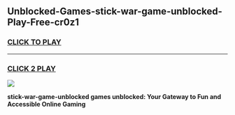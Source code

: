 
## Unblocked-Games-stick-war-game-unblocked-Play-Free-cr0z1
<h3>
<a href="https://premium76.site?title=stick-war-game-unblocked&ref=09A">CLICK TO PLAY</a></h3>
<hr>

<h3>
<a href="https://premium76.site?title=stick-war-game-unblocked&ref=09A">CLICK 2 PLAY</a>
  
</h3>

<a href="https://premium76.site?title=stick-war-game-unblocked&ref=09A"><img src="https://clearcache.store/games.png"></a>


**stick-war-game-unblocked games unblocked: Your Gateway to Fun and Accessible Online Gaming**

